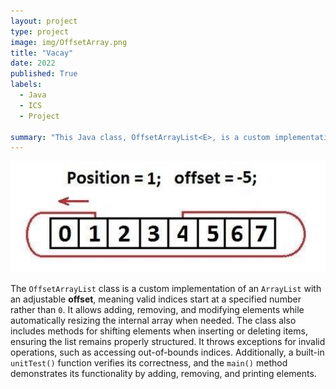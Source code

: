 ```yaml
---
layout: project
type: project
image: img/OffsetArray.png
title: "Vacay"
date: 2022
published: True
labels:
  - Java
  - ICS
  - Project

summary: "This Java class, OffsetArrayList<E>, is a custom implementation of an ArrayList with an additional offset feature. It functions similarly to a standard ArrayList, but elements are accessed with an adjustable offset, shifting the valid index range. This means that valid indices start at offset rather than 0."
---
```


<img class="img-fluid" src="../img/OffsetArray.png">

The `OffsetArrayList` class is a custom implementation of an `ArrayList` with an adjustable **offset**, meaning valid indices start at a specified number rather than `0`. It allows adding, removing, and modifying elements while automatically resizing the internal array when needed. The class also includes methods for shifting elements when inserting or deleting items, ensuring the list remains properly structured. It throws exceptions for invalid operations, such as accessing out-of-bounds indices. Additionally, a built-in `unitTest()` function verifies its correctness, and the `main()` method demonstrates its functionality by adding, removing, and printing elements.
 

